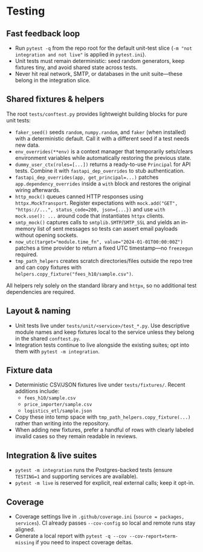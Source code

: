 # Testing

## Fast feedback loop
- Run `pytest -q` from the repo root for the default unit-test slice (`-m "not integration and not live"` is applied in `pytest.ini`).
- Unit tests must remain deterministic: seed random generators, keep fixtures tiny, and avoid shared state across tests.
- Never hit real network, SMTP, or databases in the unit suite—these belong in the integration slice.

## Shared fixtures & helpers
The root `tests/conftest.py` provides lightweight building blocks for pure unit tests:
- `faker_seed()` seeds `random`, `numpy.random`, and `faker` (when installed) with a deterministic default. Call it with a different seed if a test needs new data.
- `env_overrides(**env)` is a context manager that temporarily sets/clears environment variables while automatically restoring the previous state.
- `dummy_user_ctx(roles=[...])` returns a ready-to-use `Principal` for API tests. Combine it with `fastapi_dep_overrides` to stub authentication.
- `fastapi_dep_overrides(app, get_principal=...)` patches `app.dependency_overrides` inside a `with` block and restores the original wiring afterwards.
- `http_mock()` queues canned HTTP responses using `httpx.MockTransport`. Register expectations with `mock.add("GET", "https://...", status_code=200, json={...})` and use `with mock.use(): ...` around code that instantiates `httpx` clients.
- `smtp_mock()` captures calls to `smtplib.SMTP`/`SMTP_SSL` and yields an in-memory list of sent messages so tests can assert email payloads without opening sockets.
- `now_utc(target="module.time_fn", value="2024-01-01T00:00:00Z")` patches a time provider to return a fixed UTC timestamp—no `freezegun` required.
- `tmp_path_helpers` creates scratch directories/files outside the repo tree and can copy fixtures with `helpers.copy_fixture("fees_h10/sample.csv")`.

All helpers rely solely on the standard library and `httpx`, so no additional test dependencies are required.

## Layout & naming
- Unit tests live under `tests/unit/<service>/test_*.py`. Use descriptive module names and keep fixtures local to the service unless they belong in the shared `conftest.py`.
- Integration tests continue to live alongside the existing suites; opt into them with `pytest -m integration`.

## Fixture data
- Deterministic CSV/JSON fixtures live under `tests/fixtures/`. Recent additions include:
  - `fees_h10/sample.csv`
  - `price_importer/sample.csv`
  - `logistics_etl/sample.json`
- Copy these into temp space with `tmp_path_helpers.copy_fixture(...)` rather than writing into the repository.
- When adding new fixtures, prefer a handful of rows with clearly labeled invalid cases so they remain readable in reviews.

## Integration & live suites
- `pytest -m integration` runs the Postgres-backed tests (ensure `TESTING=1` and supporting services are available).
- `pytest -m live` is reserved for explicit, real external calls; keep it opt-in.

## Coverage
- Coverage settings live in `.github/coverage.ini` (`source = packages, services`). CI already passes `--cov-config` so local and remote runs stay aligned.
- Generate a local report with `pytest -q --cov --cov-report=term-missing` if you need to inspect coverage deltas.
